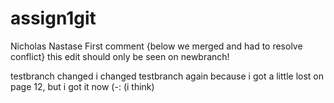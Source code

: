 # assign1git
Nicholas Nastase
First comment
{below we merged and had to resolve conflict}
this edit should only be seen on newbranch!

testbranch changed
i changed testbranch again because i got a little lost on page 12, but i got it now (-: (i think)

